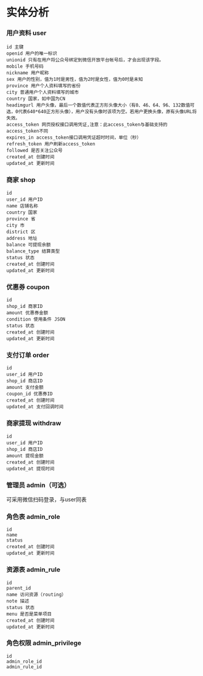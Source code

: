 # 实体分析

### 用户资料 user

```
id 主键
openid 用户的唯一标识
unionid 只有在用户将公众号绑定到微信开放平台帐号后，才会出现该字段。
mobile 手机号码
nickname 用户昵称
sex 用户的性别，值为1时是男性，值为2时是女性，值为0时是未知
province 用户个人资料填写的省份
city 普通用户个人资料填写的城市
country 国家，如中国为CN
headimgurl 用户头像，最后一个数值代表正方形头像大小（有0、46、64、96、132数值可选，0代表640*640正方形头像），用户没有头像时该项为空。若用户更换头像，原有头像URL将失效。
access_token 网页授权接口调用凭证,注意：此access_token与基础支持的access_token不同
expires_in access_token接口调用凭证超时时间，单位（秒）
refresh_token 用户刷新access_token
followed 是否关注公众号
created_at 创建时间
updated_at 更新时间
```

### 商家 shop

```
id
user_id 用户ID
name 店铺名称
country 国家
province 省
city 市
district 区
address 地址
balance 可提现余额
balance_type 结算类型
status 状态
created_at 创建时间
updated_at 更新时间
```

### 优惠券 coupon

```
id
shop_id 商家ID
amount 优惠券金额
condition 使用条件 JSON
status 状态
created_at 创建时间
updated_at 更新时间
```

### 支付订单 order

```
id 
user_id 用户ID
shop_id 商店ID
amount 支付金额
coupon_id 优惠券ID
created_at 创建时间
updated_at 支付回调时间
```

### 商家提现 withdraw

```
id 
user_id 用户ID
shop_id 商店ID
amount 提现金额
created_at 创建时间
updated_at 提现时间
```

### 管理员 admin（可选）

可采用微信扫码登录，与user同表

### 角色表 admin_role

```
id
name
status
created_at 创建时间
updated_at 更新时间
```

### 资源表 admin_rule

```
id
parent_id
name 访问资源（routing）
note 描述
status 状态
menu 是否是菜单项目
created_at 创建时间
updated_at 更新时间
```

### 角色权限 admin_privilege

```
id
admin_role_id
admin_rule_id
```


